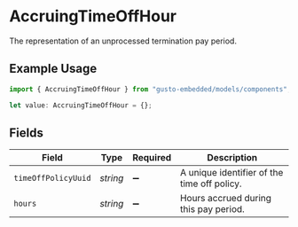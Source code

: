 # AccruingTimeOffHour

The representation of an unprocessed termination pay period.

## Example Usage

```typescript
import { AccruingTimeOffHour } from "gusto-embedded/models/components";

let value: AccruingTimeOffHour = {};
```

## Fields

| Field                                       | Type                                        | Required                                    | Description                                 |
| ------------------------------------------- | ------------------------------------------- | ------------------------------------------- | ------------------------------------------- |
| `timeOffPolicyUuid`                         | *string*                                    | :heavy_minus_sign:                          | A unique identifier of the time off policy. |
| `hours`                                     | *string*                                    | :heavy_minus_sign:                          | Hours accrued during this pay period.       |